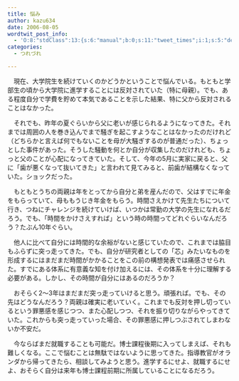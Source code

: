 ```yaml
---
title: 悩み
author: kazu634
date: 2006-08-05
wordtwit_post_info:
  - 'O:8:"stdClass":13:{s:6:"manual";b:0;s:11:"tweet_times";i:1;s:5:"delay";i:0;s:7:"enabled";i:1;s:10:"separation";s:2:"60";s:7:"version";s:3:"3.7";s:14:"tweet_template";b:0;s:6:"status";i:2;s:6:"result";a:0:{}s:13:"tweet_counter";i:2;s:13:"tweet_log_ids";a:1:{i:0;i:2477;}s:9:"hash_tags";a:0:{}s:8:"accounts";a:1:{i:0;s:7:"kazu634";}}'
categories:
  - つれづれ

---
```

<div class="section">
<p>
    　現在、大学院生を続けていくのかどうかということで悩んでいる。もともと学部生の頃から大学院に進学することには反対されていた（特に母親）。でも、ある程度自分で学費を貯めて本気であることを示した結果、特に父から反対されることはなかった。
</p></p> 
  
<p>
    　それでも、昨年の夏ぐらいから父に老いが感じられるようになってきた。それまでは周囲の人を巻き込んでまで騒ぎを起こすようなことはなかったのだけれど（どちらかと言えば何でもないことを母が大騒ぎするのが普通だった）、ちょっとした事件があった。そうした騒動を何とか自分が収集したのだけれども、ちょっと父のことが心配になってきていた。そして、今年の5月に実家に戻ると、父に「歯が悪くなって抜いてきた」と言われて見てみると、前歯が結構なくなっていた。ショックだった。
</p></p> 
  
<p>
    　もともとうちの両親は年をとってから自分と弟を産んだので、父はすでに年金をもらっていて、母ももうじき年金をもらう。時間さえかけて先生たちについて行き、つねにチャレンジを続けていけば、いつかは常勤の大学の先生になれるだろう。でも、「時間をかけさえすれば」という時の時間ってどれぐらいなんだろう？たぶん10年ぐらい。
</p></p> 
  
<p>
    　他人に比べて自分には時間的な余裕がないと感じていたので、これまでは脇目もふらずに突っ走ってきた。でも、自分が研究者としての「芯」みたいなものを形成するにはまだまだ時間がかかることをこの前の構想発表では痛感させられた。すでにある体系に有意義な知を付け加えるには、その体系を十分に理解する必要がある。しかし、その時間が自分にはあるのだろうか？
</p></p> 
  
<p>
    　おそらく2～3年はまだまだ突っ走っていけると思う。頑張れば。でも、その先はどうなんだろう？両親は確実に老いていく。これまでも反対を押し切っているという罪悪感を感じつつ、また心配しつつ、それを振り切りながらやってきていた。これからも突っ走っていった場合、その罪悪感に押しつぶされてしまわないか不安だ。
</p></p> 
  
<p>
    　今ならばまだ就職することも可能だ。博士課程後期に入ってしまえば、それも難しくなる。ここで悩むことは無駄ではないように思ってきた。指導教官がオランダから帰ってきたら、相談してみようと思う。進学するにせよ、就職するにせよ、おそらく自分は来年も博士課程前期に所属していることになるだろう。
</p>
</div>

